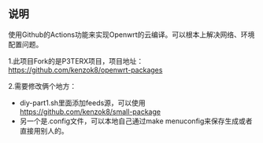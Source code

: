 
## 说明

使用Github的Actions功能来实现Openwrt的云编译。可以根本上解决网络、环境配置问题。

1.此项目Fork的是P3TERX项目，项目地址：https://github.com/kenzok8/openwrt-packages

2.需要修改俩个地方：
* diy-part1.sh里面添加feeds源，可以使用 https://github.com/kenzok8/small-package
* 另一个是.config文件，可以本地自己通过make menuconfig来保存生成或者直接用别人的。
